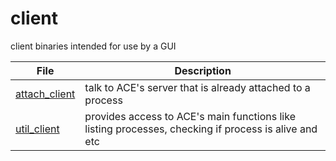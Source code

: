 # client
client binaries intended for use by a GUI

File 				| Description
----------------------------- 	| -----------------------------------------------
[attach_client](./attach_client.cpp) 			| talk to ACE's server that is already attached to a process 
[util_client](./util_client.cpp) 		| provides access to ACE's main functions like listing processes, checking if process is alive and etc
